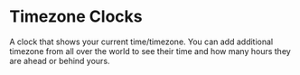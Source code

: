 # Timezone Clocks

A clock that shows your current time/timezone. You can add additional timezone from all over the world to see their time and how many hours they are ahead or behind yours.